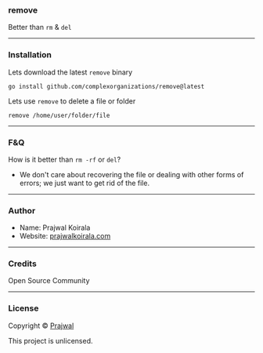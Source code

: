 ### remove

Better than `rm` & `del`

---
### Installation
Lets download the latest `remove` binary
```
go install github.com/complexorganizations/remove@latest
```
Lets use `remove` to delete a file or folder
```
remove /home/user/folder/file
```

---
### F&Q
How is it better than `rm -rf` or `del`?
- We don't care about recovering the file or dealing with other forms of errors; we just want to get rid of the file.

---
### Author
* Name: Prajwal Koirala
* Website: [prajwalkoirala.com](https://www.prajwalkoirala.com)

---	
### Credits
Open Source Community

---
### License
Copyright © [Prajwal](https://github.com/prajwal-koirala)

This project is unlicensed.
